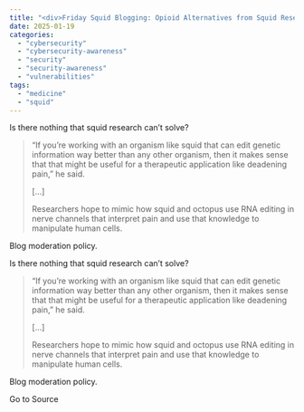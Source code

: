 ```yaml
---
title: "<div>Friday Squid Blogging: Opioid Alternatives from Squid Research</div>"
date: 2025-01-19
categories: 
  - "cybersecurity"
  - "cybersecurity-awareness"
  - "security"
  - "security-awareness"
  - "vulnerabilities"
tags: 
  - "medicine"
  - "squid"
---
```


Is there nothing that squid research can’t solve?

> “If you’re working with an organism like squid that can edit genetic information way better than any other organism, then it makes sense that that might be useful for a therapeutic application like deadening pain,” he said.
> 
> \[…\]
> 
> Researchers hope to mimic how squid and octopus use RNA editing in nerve channels that interpret pain and use that knowledge to manipulate human cells.

Blog moderation policy.

Is there nothing that squid research can’t solve?

> “If you’re working with an organism like squid that can edit genetic information way better than any other organism, then it makes sense that that might be useful for a therapeutic application like deadening pain,” he said.
> 
> \[…\]
> 
> Researchers hope to mimic how squid and octopus use RNA editing in nerve channels that interpret pain and use that knowledge to manipulate human cells.

Blog moderation policy.

Go to Source
